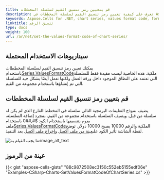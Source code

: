 ```yaml
---
title: قم بتعيين رمز تنسيق القيم لسلسلة المخططات
description: تعرف على كيفية تعيين رمز تنسيق القيم لسلسلة المخططات في Aspose.Cells for .NET. سيساعدك دليلنا على فهم كيفية تنسيق بيانات سلسلة المخططات الخاصة بك باستخدام رمز التنسيق المناسب، مما يسمح لك بتقديم بياناتك بدقة واحترافية.
keywords: Aspose.Cells for .NET, chart series, values format code, formatting, data presentation, accuracy, professionalism.
linktitle: تنسيق الرقم
type: docs
weight: 100
url: /ar/net/set-the-values-format-code-of-chart-series/
---
```

##  **سيناريوهات الاستخدام المحتملة**
يمكنك تعيين رمز تنسيق القيم لسلسلة المخططات باستخدام[Series.ValuesFormatCode](https://reference.aspose.com/cells/net/aspose.cells.charts/series/properties/valuesformatcode)ملكية. هذه الخاصية ليست مفيدة فقط للسلسلة التي تعتمد على النطاق الموجود داخل ورقة العمل ولكنها تعمل أيضًا بشكل جيد للسلسلة التي تم إنشاؤها باستخدام مجموعة من القيم.
##  **قم بتعيين رمز تنسيق القيم لسلسلة المخططات**
 يضيف نموذج التعليمات البرمجية التالي سلسلة في المخطط الفارغ الذي لم يكن له سلسلة من قبل. ويضيف السلسلة باستخدام مجموعة من القيم. بمجرد إضافة السلسلة، يقوم بتنسيقها باستخدام الكود $#,##0 باستخدام ملف[Series.ValuesFormatCode](https://reference.aspose.com/cells/net/aspose.cells.charts/series/properties/valuesformatcode)الملكية والرقم 10000 يصبح 10000 دولار. توضح لقطة الشاشة تأثير الكود على[عينة من ملف إكسل](51740712.xlsx) و[إخراج ملف إكسل](51740713.xlsx) بعد التنفيذ.

![ما يجب القيام به:image_alt_text](set-the-values-format-code-of-chart-series_1.png)
##  **عينة من الرموز**
{{< gist "aspose-cells-gists" "88c9872508ec3150c552eb5155edf06e" "Examples-CSharp-Charts-SetValuesFormatCodeOfChartSeries.cs" >}}
